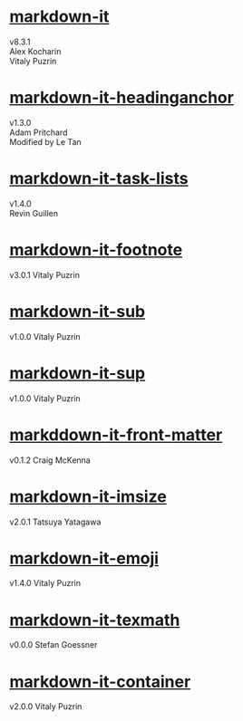 # [markdown-it](https://github.com/markdown-it/markdown-it)
v8.3.1  
Alex Kocharin  
Vitaly Puzrin

# [markdown-it-headinganchor](https://github.com/adam-p/markdown-it-headinganchor)
v1.3.0  
Adam Pritchard  
Modified by Le Tan

# [markdown-it-task-lists](https://github.com/revin/markdown-it-task-lists)
v1.4.0  
Revin Guillen

# [markdown-it-footnote](https://github.com/markdown-it/markdown-it-footnote)
v3.0.1
Vitaly Puzrin

# [markdown-it-sub](https://github.com/markdown-it/markdown-it-sub)
v1.0.0
Vitaly Puzrin

# [markdown-it-sup](https://github.com/markdown-it/markdown-it-sup)
v1.0.0
Vitaly Puzrin

# [markddown-it-front-matter](https://github.com/craigdmckenna/markdown-it-front-matter)
v0.1.2
Craig McKenna

# [markdown-it-imsize](https://github.com/tatsy/markdown-it-imsize)
v2.0.1
Tatsuya Yatagawa

# [markdown-it-emoji](https://github.com/markdown-it/markdown-it-emoji)
v1.4.0
Vitaly Puzrin

# [markdown-it-texmath](https://github.com/goessner/markdown-it-texmath)
v0.0.0
Stefan Goessner

# [markdown-it-container](https://github.com/markdown-it/markdown-it-container)
v2.0.0
Vitaly Puzrin

